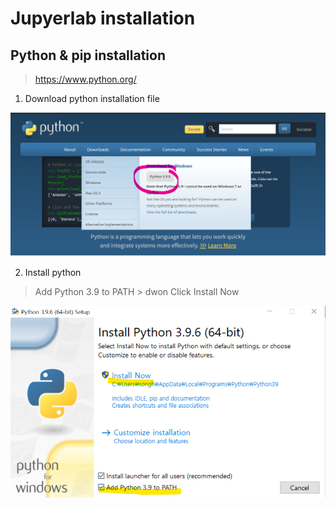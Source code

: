 # Jupyerlab installation

## Python & pip installation
> https://www.python.org/

1. Download python installation file

![python download](images/python_download.png)

2. Install python

> Add Python 3.9 to PATH
    > dwon
> Click Install Now


![python install](images/python_install.png)
